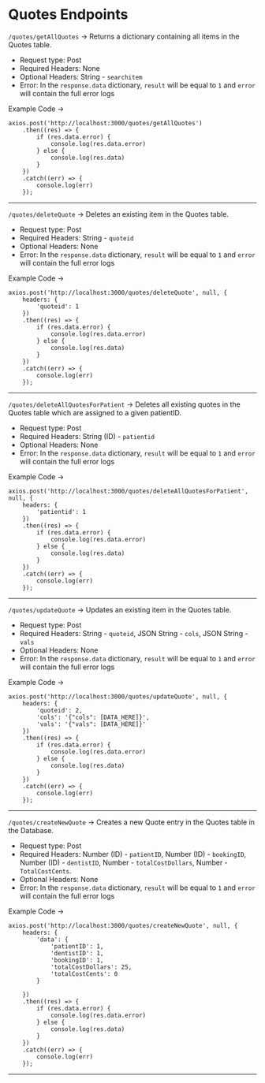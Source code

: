 # Quotes Endpoints

`/quotes/getAllQuotes` -> Returns a dictionary containing all items in the Quotes table.

- Request type: Post
- Required Headers: None
- Optional Headers: String - `searchitem`
- Error: In the `response.data` dictionary, `result` will be equal to `1` and `error` will contain the full error logs

Example Code -> 
```
axios.post('http://localhost:3000/quotes/getAllQuotes')
    .then((res) => {
        if (res.data.error) {
            console.log(res.data.error)
        } else {
            console.log(res.data)
        }
    })
    .catch((err) => {
        console.log(err)
    });
```

----

`/quotes/deleteQuote` -> Deletes an existing item in the Quotes table.

- Request type: Post
- Required Headers: String - `quoteid`
- Optional Headers: None
- Error: In the `response.data` dictionary, `result` will be equal to `1` and `error` will contain the full error logs

Example Code -> 
```
axios.post('http://localhost:3000/quotes/deleteQuote', null, {
    headers: {
        'quoteid': 1
    })
    .then((res) => {
        if (res.data.error) {
            console.log(res.data.error)
        } else {
            console.log(res.data)
        }
    })
    .catch((err) => {
        console.log(err)
    });
```

----

`/quotes/deleteAllQuotesForPatient` -> Deletes all existing quotes in the Quotes table which are assigned to a given patientID.

- Request type: Post
- Required Headers: String (ID) - `patientid`
- Optional Headers: None
- Error: In the `response.data` dictionary, `result` will be equal to `1` and `error` will contain the full error logs

Example Code -> 
```
axios.post('http://localhost:3000/quotes/deleteAllQuotesForPatient', null, {
    headers: {
        'patientid': 1
    })
    .then((res) => {
        if (res.data.error) {
            console.log(res.data.error)
        } else {
            console.log(res.data)
        }
    })
    .catch((err) => {
        console.log(err)
    });
```

----

`/quotes/updateQuote` -> Updates an existing item in the Quotes table.

- Request type: Post
- Required Headers: String - `quoteid`, JSON String - `cols`, JSON String - `vals`
- Optional Headers: None
- Error: In the `response.data` dictionary, `result` will be equal to `1` and `error` will contain the full error logs

Example Code -> 
```
axios.post('http://localhost:3000/quotes/updateQuote', null, {
    headers: {
        'quoteid': 2,
        'cols': '{"cols": [DATA_HERE]}',
        'vals': '{"vals": [DATA_HERE]}'
    })
    .then((res) => {
        if (res.data.error) {
            console.log(res.data.error)
        } else {
            console.log(res.data)
        }
    })
    .catch((err) => {
        console.log(err)
    });
```

----


`/quotes/createNewQuote` -> Creates a new Quote entry in the Quotes table in the Database.

- Request type: Post
- Required Headers: Number (ID) - `patientID`, Number (ID) - `bookingID`, Number (ID) - `dentistID`, Number - `totalCostDollars`, Number - `TotalCostCents`.
- Optional Headers: None
- Error: In the `response.data` dictionary, `result` will be equal to `1` and `error` will contain the full error logs

Example Code -> 
```
axios.post('http://localhost:3000/quotes/createNewQuote', null, {
    headers: {
        'data': {
            'patientID': 1,
            'dentistID': 1,
            'bookingID': 1,
            'totalCostDollars': 25,
            'totalCostCents': 0
        }

    })
    .then((res) => {
        if (res.data.error) {
            console.log(res.data.error)
        } else {
            console.log(res.data)
        }
    })
    .catch((err) => {
        console.log(err)
    });
```

----